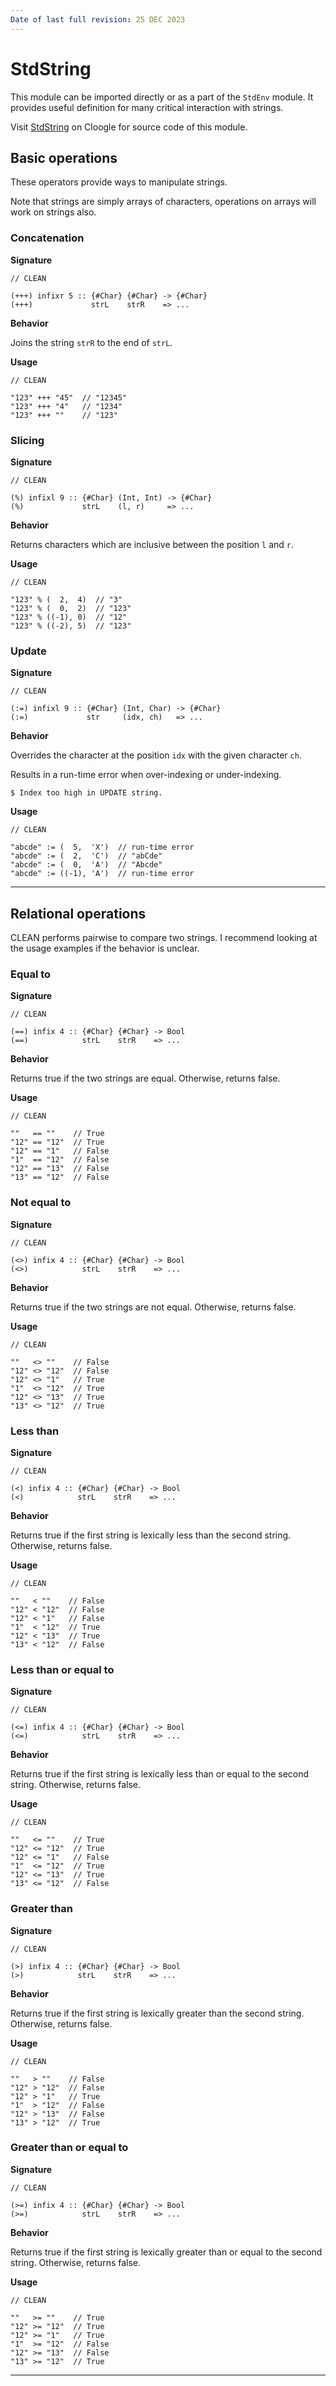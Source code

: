 ```yaml
---
Date of last full revision: 25 DEC 2023
---
```


# StdString

This module can be imported directly or as a part of the `StdEnv` module.
It provides useful definition for many critical interaction with strings.

Visit [StdString](https://cloogle.org/src/#base-stdenv/StdString;icl;line=1) on Cloogle for source code of this module.

## Basic operations

These operators provide ways to manipulate strings.

Note that strings are simply arrays of characters, operations on arrays will work on strings also.

### Concatenation

**Signature**

```clean
// CLEAN

(+++) infixr 5 :: {#Char} {#Char} -> {#Char}
(+++)             strL    strR    => ...
```

**Behavior**

Joins the string `strR` to the end of `strL`.

**Usage**

```clean
// CLEAN
 
"123" +++ "45"  // "12345"
"123" +++ "4"   // "1234"
"123" +++ ""    // "123"
```

### Slicing

**Signature**

```clean
// CLEAN

(%) infixl 9 :: {#Char} (Int, Int) -> {#Char}
(%)             strL    (l, r)     => ...
```

**Behavior**

Returns characters which are inclusive between the position `l` and `r`.

**Usage**

```
// CLEAN
 
"123" % (  2,  4)  // "3"
"123" % (  0,  2)  // "123"
"123" % ((-1), 0)  // "12"
"123" % ((-2), 5)  // "123"
```

### Update

**Signature**

```clean
// CLEAN

(:=) infixl 9 :: {#Char} (Int, Char) -> {#Char}
(:=)             str     (idx, ch)   => ...
```

**Behavior**

Overrides the character at the position `idx` with the given character `ch`.

Results in a run-time error when over-indexing or under-indexing.

```console
$ Index too high in UPDATE string.
```

**Usage**

```clean
// CLEAN
 
"abcde" := (  5,  'X')  // run-time error
"abcde" := (  2,  'C')  // "abCde"
"abcde" := (  0,  'A')  // "Abcde"
"abcde" := ((-1), 'A')  // run-time error
```

---

## Relational operations

CLEAN performs pairwise to compare two strings.
I recommend looking at the usage examples if the behavior is unclear.

### Equal to

**Signature**

```clean
// CLEAN

(==) infix 4 :: {#Char} {#Char} -> Bool
(==)            strL    strR    => ...
```

**Behavior**

Returns true if the two strings are equal.
Otherwise, returns false.

**Usage**

```clean
// CLEAN

""   == ""    // True
"12" == "12"  // True
"12" == "1"   // False
"1"  == "12"  // False
"12" == "13"  // False
"13" == "12"  // False
```

### Not equal to

**Signature**

```clean
// CLEAN

(<>) infix 4 :: {#Char} {#Char} -> Bool
(<>)            strL    strR    => ...
```

**Behavior**

Returns true if the two strings are not equal.
Otherwise, returns false.

**Usage**

```clean
// CLEAN

""   <> ""    // False
"12" <> "12"  // False
"12" <> "1"   // True
"1"  <> "12"  // True
"12" <> "13"  // True
"13" <> "12"  // True
```

### Less than

**Signature**

```clean
// CLEAN

(<) infix 4 :: {#Char} {#Char} -> Bool
(<)            strL    strR    => ...
```

**Behavior**

Returns true if the first string is lexically less than the second string. 
Otherwise, returns false.

**Usage**

```clean
// CLEAN

""   < ""    // False
"12" < "12"  // False
"12" < "1"   // False
"1"  < "12"  // True
"12" < "13"  // True
"13" < "12"  // False
```

### Less than or equal to

**Signature**

```clean
// CLEAN

(<=) infix 4 :: {#Char} {#Char} -> Bool
(<=)            strL    strR    => ...
```

**Behavior**

Returns true if the first string is lexically less than or equal to the second string.
Otherwise, returns false.

**Usage**

```
// CLEAN

""   <= ""    // True
"12" <= "12"  // True
"12" <= "1"   // False
"1"  <= "12"  // True
"12" <= "13"  // True
"13" <= "12"  // False
```

### Greater than

**Signature**

```clean
// CLEAN

(>) infix 4 :: {#Char} {#Char} -> Bool
(>)            strL    strR    => ...
```

**Behavior**

Returns true if the first string is lexically greater than the second string.
Otherwise, returns false.

**Usage**

```
// CLEAN

""   > ""    // False
"12" > "12"  // False
"12" > "1"   // True
"1"  > "12"  // False
"12" > "13"  // False
"13" > "12"  // True
```

### Greater than or equal to

**Signature**

```clean
// CLEAN

(>=) infix 4 :: {#Char} {#Char} -> Bool
(>=)            strL    strR    => ...
```

**Behavior**

Returns true if the first string is lexically greater than or equal to the second string.
Otherwise, returns false.

**Usage**

```clean
// CLEAN

""   >= ""    // True
"12" >= "12"  // True
"12" >= "1"   // True
"1"  >= "12"  // False
"12" >= "13"  // False
"13" >= "12"  // True
```

---
